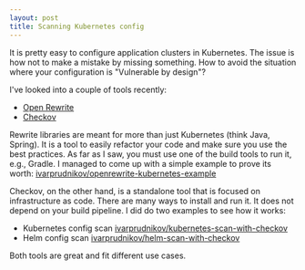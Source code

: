 ```yaml
---
layout: post
title: Scanning Kubernetes config
---
```


It is pretty easy to configure application clusters in Kubernetes.
The issue is how not to make a mistake by missing something. How to avoid the situation where your configuration is "Vulnerable by design"?

I've looked into a couple of tools recently:

- [Open Rewrite](https://docs.openrewrite.org/reference/recipes/kubernetes)
- [Checkov](https://www.checkov.io/)

Rewrite libraries are meant for more than just Kubernetes (think Java, Spring).
It is a tool to easily refactor your code and make sure you use the best practices.
As far as I saw, you must use one of the build tools to run it, e.g., Gradle.
I managed to come up with a simple example to prove its worth: [ivarprudnikov/openrewrite-kubernetes-example](https://github.com/ivarprudnikov/openrewrite-kubernetes-example)

Checkov, on the other hand, is a standalone tool that is focused on infrastructure as code.
There are many ways to install and run it. It does not depend on your build pipeline.
I did do two examples to see how it works:

- Kubernetes config scan [ivarprudnikov/kubernetes-scan-with-checkov](https://github.com/ivarprudnikov/kubernetes-scan-with-checkov)
- Helm config scan [ivarprudnikov/helm-scan-with-checkov](https://github.com/ivarprudnikov/helm-scan-with-checkov)

Both tools are great and fit different use cases.
